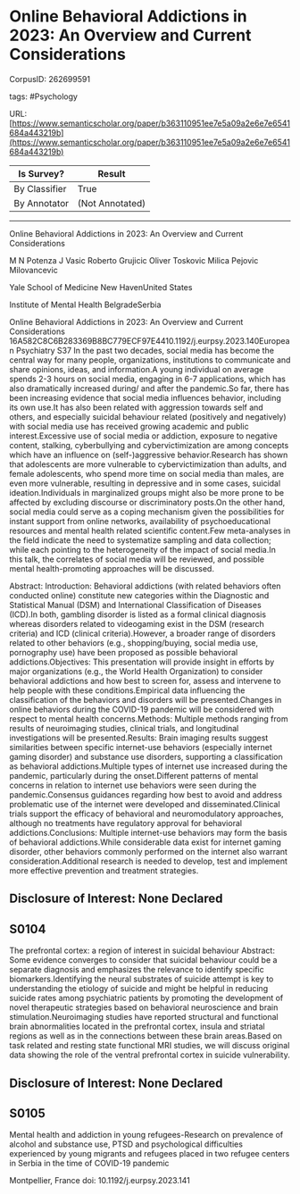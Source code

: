# Online Behavioral Addictions in 2023: An Overview and Current Considerations

CorpusID: 262699591
 
tags: #Psychology

URL: [https://www.semanticscholar.org/paper/b363110951ee7e5a09a2e6e7e6541684a443219b](https://www.semanticscholar.org/paper/b363110951ee7e5a09a2e6e7e6541684a443219b)
 
| Is Survey?        | Result          |
| ----------------- | --------------- |
| By Classifier     | True |
| By Annotator      | (Not Annotated) |

---

Online Behavioral Addictions in 2023: An Overview and Current Considerations


M N Potenza 
J Vasic 
Roberto Grujicic 
Oliver Toskovic 
Milica Pejovic Milovancevic 

Yale School of Medicine
New HavenUnited States


Institute of Mental Health
BelgradeSerbia

Online Behavioral Addictions in 2023: An Overview and Current Considerations
16A582C8C6B283369B8BC779ECF97E4410.1192/j.eurpsy.2023.140European Psychiatry S37
In the past two decades, social media has become the central way for many people, organizations, institutions to communicate and share opinions, ideas, and information.A young individual on average spends 2-3 hours on social media, engaging in 6-7 applications, which has also dramatically increased during/ and after the pandemic.So far, there has been increasing evidence that social media influences behavior, including its own use.It has also been related with aggression towards self and others, and especially suicidal behaviour related (positively and negatively) with social media use has received growing academic and public interest.Excessive use of social media or addiction, exposure to negative content, stalking, cyberbullying and cybervictimization are among concepts which have an influence on (self-)aggressive behavior.Research has shown that adolescents are more vulnerable to cybervictimization than adults, and female adolescents, who spend more time on social media than males, are even more vulnerable, resulting in depressive and in some cases, suicidal ideation.Individuals in marginalized groups might also be more prone to be affected by excluding discourse or discriminatory posts.On the other hand, social media could serve as a coping mechanism given the possibilities for instant support from online networks, availability of psychoeducational resources and mental health related scientific content.Few meta-analyses in the field indicate the need to systematize sampling and data collection; while each pointing to the heterogeneity of the impact of social media.In this talk, the correlates of social media will be reviewed, and possible mental health-promoting approaches will be discussed.

Abstract: Introduction: Behavioral addictions (with related behaviors often conducted online) constitute new categories within the Diagnostic and Statistical Manual (DSM) and International Classification of Diseases (ICD).In both, gambling disorder is listed as a formal clinical diagnosis whereas disorders related to videogaming exist in the DSM (research criteria) and ICD (clinical criteria).However, a broader range of disorders related to other behaviors (e.g., shopping/buying, social media use, pornography use) have been proposed as possible behavioral addictions.Objectives: This presentation will provide insight in efforts by major organizations (e.g., the World Health Organization) to consider behavioral addictions and how best to screen for, assess and intervene to help people with these conditions.Empirical data influencing the classification of the behaviors and disorders will be presented.Changes in online behaviors during the COVID-19 pandemic will be considered with respect to mental health concerns.Methods: Multiple methods ranging from results of neuroimaging studies, clinical trials, and longitudinal investigations will be presented.Results: Brain imaging results suggest similarities between specific internet-use behaviors (especially internet gaming disorder) and substance use disorders, supporting a classification as behavioral addictions.Multiple types of internet use increased during the pandemic, particularly during the onset.Different patterns of mental concerns in relation to internet use behaviors were seen during the pandemic.Consensus guidances regarding how best to avoid and address problematic use of the internet were developed and disseminated.Clinical trials support the efficacy of behavioral and neuromodulatory approaches, although no treatments have regulatory approval for behavioral addictions.Conclusions: Multiple internet-use behaviors may form the basis of behavioral addictions.While considerable data exist for internet gaming disorder, other behaviors commonly performed on the internet also warrant consideration.Additional research is needed to develop, test and implement more effective prevention and treatment strategies.


## Disclosure of Interest: None Declared


## S0104

The prefrontal cortex: a region of interest in suicidal behaviour Abstract: Some evidence converges to consider that suicidal behaviour could be a separate diagnosis and emphasizes the relevance to identify specific biomarkers.Identifying the neural substrates of suicide attempt is key to understanding the etiology of suicide and might be helpful in reducing suicide rates among psychiatric patients by promoting the development of novel therapeutic strategies based on behavioral neuroscience and brain stimulation.Neuroimaging studies have reported structural and functional brain abnormalities located in the prefrontal cortex, insula and striatal regions as well as in the connections between these brain areas.Based on task related and resting state functional MRI studies, we will discuss original data showing the role of the ventral prefrontal cortex in suicide vulnerability.


## Disclosure of Interest: None Declared


## S0105

Mental health and addiction in young refugees-Research on prevalence of alcohol and substance use, PTSD and psychological difficulties experienced by young migrants and refugees placed in two refugee centers in Serbia in the time of COVID-19 pandemic



Montpellier, France  doi: 10.1192/j.eurpsy.2023.141